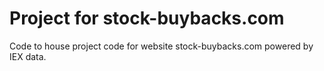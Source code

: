 # Project for stock-buybacks.com

Code to house project code for website stock-buybacks.com powered by IEX data.
